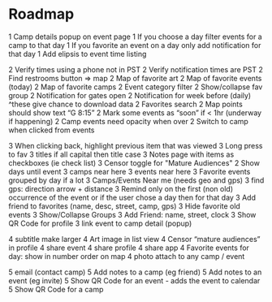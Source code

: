 # Roadmap

1 Camp details popup on event page
1 If you choose a day filter events for a camp to that day
1 If you favorite an event on a day only add notification for that day
1 Add elipsis to event time listing

2 Verify times using a phone not in PST
2 Verify notification times are PST
2 Find restrooms button => map
2 Map of favorite art
2 Map of favorite events (today)
2 Map of favorite camps
2 Event category filter
2 Show/collapse fav group
2 Notification for gates open
2 Notification for week before (daily) ^these give chance to download data
2 Favorites search
2 Map points should show text “G 8:15”
2 Mark some events as “soon” if < 1hr (underway if happening)
2 Camp events need opacity when over
2 Switch to camp when clicked from events

3 When clicking back, highlight previous item that was viewed
3 Long press to fav
3 titles if all capital then title case
3 Notes page with items as checkboxes (ie check list)
3 Censor toggle for "Mature Audiences"
2 Show days until event
3 camps near here
3 events near here
3 Favorite events grouped by day if a lot
3 Camps/Events Near me (needs geo and gps)
3 find gps: direction arrow + distance
3 Remind only on the first (non old) occurrence of the event or if the user chose a day then for that day
3 Add friend to favorites (name, desc, street, camp, gps)
3 Hide favorite old events
3 Show/Collapse Groups
3 Add Friend: name, street, clock
3 Show QR Code for profile
3 link event to camp detail (popup)

4 subtitle make larger
4 Art image in list view
4 Censor “mature audiences” in profile
4 share event
4 share profile
4 share app
4 Favorite events for day: show in number order on map
4 photo attach to any camp / event

5 email (contact camp)
5 Add notes to a camp (eg friend)
5 Add notes to an event (eg invite)
5 Show QR Code for an event - adds the event to calendar
5 Show QR Code for a camp